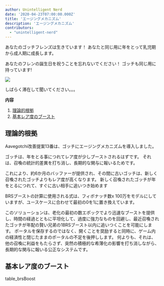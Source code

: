 ```yaml
---
author: Unintelligent Nerd
date: '2020-04-23T07:00:00.000Z'
title: 'エージングメカニズム'
description: 'エージングメカニズム'
contributors:
  - "unintelligent-nerd"
---
```


あなたのゴッチフレンズは生きています！ あなたと同じ用に年をとって乳児期から成人期に成長します。

あなたのフレンの誕生日を祝うことを忘れないでください！ ゴッチも同じ用に持っています!

<div class="headerImageContainer">
<img class="headerImage" src="/aging-mechanic/aging-mechanic.png">
<p class="headerImageText">しばらく滞在して聞いてください。。。</p>
</div>

<div class="contentsBox">

**内容**

<ol>
<li><a href=#rationale>理論的根拠</a></li>
<li><a href=#brs-boost>基本レア度のブースト</a></li>
</ol>

</div>

## 理論的根拠

Aavegotchi改善提案13番は、ゴッチにエージングメカニズムを導入しました。

ゴッチは、年をとる事につれてレア度が少しブーストされるはずです。 それは、召喚の統計的差異を打ち消し、長期的な関与に報いるためです。

これにより、約6か月のバッファーが提供され、その間に古いゴッチは、新しく召喚されたゴッチよりもレア度が高くなります。 新しく召喚されたゴッチが年をとるにつれて、すぐに古い相手に追いつき始めます

BRSブーストの計算に使用される式は、フィボナッチ数x 100万をモデルにしていますが、ユースケースに合わせて最初の0を1に置き換えています。

このソリューションは、老化の最初の数エポックでより迅速なブーストを提供し、時間の経過とともに平坦化して、過度に強力なものを回避し、最近召喚されたゴッチが年配の賢い兄弟の1BRSブースト以内に追いつくことを可能にします。 ポータルを保存するのではなく、開くことを奨励すると同時に、ゲーム内の経済性と閉じたままのポータルの不足を後押しします。 何よりも、それは、他の召喚に利益をもたらさず、突然の積極的な希薄化の影響を打ち消しながら、長期的な関与に報いる公正なシステムです。

## 基本レア度のブースト

table_brsBoost

